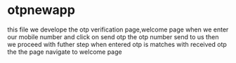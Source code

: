 # otpnewapp
this file we develope the otp verification page,welcome page 
when we enter our mobile number and click on send otp the otp number send to us then we proceed with futher step
when entered otp is matches with received otp the the page navigate to welcome page
